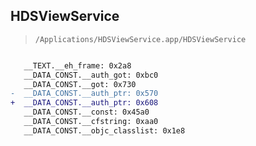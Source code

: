 ## HDSViewService

> `/Applications/HDSViewService.app/HDSViewService`

```diff

   __TEXT.__eh_frame: 0x2a8
   __DATA_CONST.__auth_got: 0xbc0
   __DATA_CONST.__got: 0x730
-  __DATA_CONST.__auth_ptr: 0x570
+  __DATA_CONST.__auth_ptr: 0x608
   __DATA_CONST.__const: 0x45a0
   __DATA_CONST.__cfstring: 0xaa0
   __DATA_CONST.__objc_classlist: 0x1e8

```
